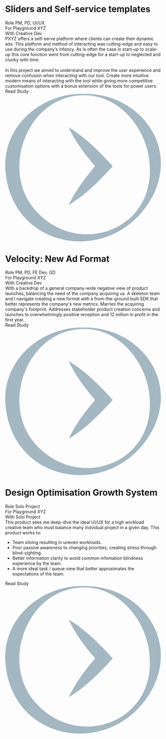<div class = "study sliders">
    <div class = "imgHold"><div>
       <img data-src="https://assets.playground.xyz/JWhitmore/60637ad8_slide1.jpg" />
    </div></div>
    <div class="infoArea">
        <h1 class="title">Sliders and Self-service templates</h1>
        <div class="meta">
            <div class="data">
                <span class="label">Role</span>
                <span>
                    PM, PD, UI/UX
                </span>
            </div><div class="divider"></div>
            <div class="data">
                <span class="label">For</span>
                <span>
                    Playground XYZ
                </span>
            </div><div class="divider"></div>
            <div class="data">
                <span class="label">With</span>
                <span>
                    Creative Dev
                </span>
            </div>                
        </div>
        <div class="info"><div>
            PXYZ offers a self-serve platform where clients can create their dynamic ads. This platform and method of interacting was cutting-edge and easy to use during the company’s infancy. As is often the case in start-up to scale-up this core function went from cutting-edge for a start-up to neglected and clunky with time. </br></br>In this project we aimed to understand and improve the user experience and remove confusion when interacting with our tool. Create more intuitive modern means of interacting with the tool while giving more competitive customisation options with a bonus extension of the tools for power users.
            </div><div class="cta">Read Study            
            <svg xmlns="http://www.w3.org/2000/svg" viewBox="0 0 23.74 22.45">
                <path style="fill: #a5b7c0" d="M11.98,0c8.18-.16,14.47,7.58,10.59,15.4C16.85,26.52.46,24.05,0,11.01-.1,4.54,5.86-.18,11.98,0h0ZM11.98.21C3.25.24-1.04,12.05,4.93,18.06c6.47,6.74,17.72,2.6,17.12-7.05C21.87,5.69,17.68.13,11.98.21h0Z"/>
                <path style="fill: #a5b7c0" d="M9.68,16.93c1.18-2.47,2.83-4.56,4.62-6.59,0,0,0,1.34,0,1.34-1.79-2.02-3.44-4.11-4.62-6.59,2.61,1.57,4.7,3.69,6.72,5.92-2.02,2.22-4.11,4.34-6.72,5.91h0Z"/>
            </svg>
            </div>
        </div>
    </div>
    </div>


<div class = "study velocity">
<div class = "imgHold"><div>
<img data-src="https://assets.playground.xyz/JWhitmore/3e658d49_header.jpg" />
</div></div>
    <div class="infoArea">
        <h1 class="title">Velocity: New Ad Format</h1>
        <div class="meta">
            <div class="data">
                <span class="label">Role</span>
                <span>
                    PM, PD, FE Dev, GD
                </span>
            </div><div class="divider"></div>
            <div class="data">
                <span class="label">For</span>
                <span>
                    Playground XYZ
                </span>
            </div><div class="divider"></div>
            <div class="data">
                <span class="label">With</span>
                <span>
                    Creative Dev
                </span>
            </div>                
        </div>
        <div class="info"><div>
            With a backdrop of a general company-wide negative view of product launches, balancing the need of the company acquiring us. A skeleton team and I navigate creating a new format with a from-the-ground built SDK that better represents the company's new metrics. Marries the acquiring company's footprint. Addresses stakeholder product creation concerns and launches to overwhelmingly positive reception and 12 million in profit in the first year.
            </div><div class="cta">Read Study
            <svg xmlns="http://www.w3.org/2000/svg" viewBox="0 0 23.74 22.45">
                <path style="fill: #a5b7c0" d="M11.98,0c8.18-.16,14.47,7.58,10.59,15.4C16.85,26.52.46,24.05,0,11.01-.1,4.54,5.86-.18,11.98,0h0ZM11.98.21C3.25.24-1.04,12.05,4.93,18.06c6.47,6.74,17.72,2.6,17.12-7.05C21.87,5.69,17.68.13,11.98.21h0Z"/>
                <path style="fill: #a5b7c0" d="M9.68,16.93c1.18-2.47,2.83-4.56,4.62-6.59,0,0,0,1.34,0,1.34-1.79-2.02-3.44-4.11-4.62-6.59,2.61,1.57,4.7,3.69,6.72,5.92-2.02,2.22-4.11,4.34-6.72,5.91h0Z"/>
            </svg>            
            </div>
        </div>
    </div>
</div>



<div class = "study dogs">
    <div class = "imgHold"><div>
    <img data-src = "https://assets.playground.xyz/JWhitmore/9874ba11_header.png">
    </div></div>      
    <div class="infoArea">
        <h1 class="title">Design Optimisation Growth System</h1>
        <div class="meta">
            <div class="data">
                <span class="label">Role</span>
                <span>
                    Solo Project
                </span>
            </div><div class="divider"></div>
            <div class="data">
                <span class="label">For</span>
                <span>
                    Playground XYZ
                </span>
            </div><div class="divider"></div>
            <div class="data">
                <span class="label">With</span>
                <span>
                    Solo Project
                </span>
            </div>                
        </div>
        <div class="info"><div>
            This product sees me deep-dive the ideal UI/UX for a high workload creative team who must balance many indvidual project in a given day. This product works to:
            <ul>
            <li>Team siloing resulting in uneven workloads.</li>
            <li>Poor passive awareness to changing priorities, creating stress through blind-sighting.</li>
            <li>Better information clarity to avoid common infomation blindness experience by the team.</li>
            <li>A more ideal task / queue view that better approximates the expectations of the team.</li>
            </ul>
            </div><div class="cta">Read Study
            <svg xmlns="http://www.w3.org/2000/svg" viewBox="0 0 23.74 22.45">
                <path style="fill: #a5b7c0" d="M11.98,0c8.18-.16,14.47,7.58,10.59,15.4C16.85,26.52.46,24.05,0,11.01-.1,4.54,5.86-.18,11.98,0h0ZM11.98.21C3.25.24-1.04,12.05,4.93,18.06c6.47,6.74,17.72,2.6,17.12-7.05C21.87,5.69,17.68.13,11.98.21h0Z"/>
                <path style="fill: #a5b7c0" d="M9.68,16.93c1.18-2.47,2.83-4.56,4.62-6.59,0,0,0,1.34,0,1.34-1.79-2.02-3.44-4.11-4.62-6.59,2.61,1.57,4.7,3.69,6.72,5.92-2.02,2.22-4.11,4.34-6.72,5.91h0Z"/>
            </svg>                
            </div>
        </div>
    </div>
</div>

